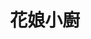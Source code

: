 ---
title: "花娘小廚"
description: "花娘小廚"
layout: shop
keywords:
  - 美食競賽
  - 台灣美食
  - 美食精選
datePublished: "2025-06-30"
dateModified: "2025-07-07"
city: "台北市"
district: "松山區"
address: "台北市松山區敦化北路165巷9號1樓"
phone: "0227184469"
geo: "25.05484497551117, 121.55056568896391"
google_map: "https://maps.app.goo.gl/K5nT32WX1pQgXSCdA"
footinder: "https://footinder.com.tw/%e5%8f%b0%e5%8c%97%e5%b8%82%e6%9d%be%e5%b1%b1%e5%8d%80/33049/"
official: "https://www.facebook.com/p/%E8%8A%B1%E5%A8%98%E5%B0%8F%E9%A4%A8-100063747175185/"
award:
  - name: "500盤"
    year: "2024"
    entries:
      - dishes:
          - "蒼蠅頭"

---